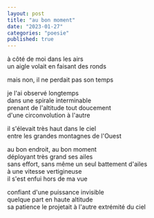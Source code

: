 ```yaml
---
layout: post
title: "au bon moment"
date: "2023-01-27"
categories: "poesie"
published: true
---
```


à côté de moi dans les airs  
un aigle volait en faisant des ronds  

mais non, il ne perdait pas son temps  

je l'ai observé longtemps  
dans une spirale interminable  
prenant de l'altitude tout doucement  
d'une circonvolution à l'autre  

il s'élevait très haut dans le ciel  
entre les grandes montagnes de l'Ouest  

au bon endroit, au bon moment  
déployant très grand ses ailes  
sans effort, sans même un seul battement d'ailes  
à une vitesse vertigineuse  
il s'est enfui hors de ma vue  

confiant d'une puissance invisible  
quelque part en haute altitude  
sa patience le projetait à l'autre extrémité du ciel  
